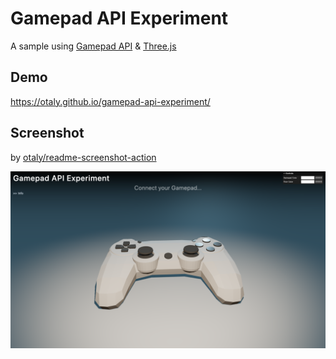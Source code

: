 # Gamepad API Experiment

A sample using [Gamepad API](https://developer.mozilla.org/en-US/docs/Web/API/Gamepad_API) & [Three.js](https://threejs.org/)

## Demo

https://otaly.github.io/gamepad-api-experiment/

## Screenshot

by [otaly/readme-screenshot-action](https://github.com/otaly/readme-screenshot-action)

<!-- :README-SCREENSHOT-BEGIN: -->
![http://localhost:5173/gamepad-api-experiment/](__screenshots__/gamepad-api-experiment_ac20076.png)
<!-- :README-SCREENSHOT-END: -->
